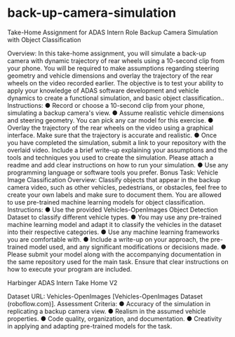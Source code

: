 # back-up-camera-simulation

Take-Home Assignment for ADAS Intern Role
Backup Camera Simulation with Object Classification

Overview:
In this take-home assignment, you will simulate a back-up camera with dynamic trajectory of
rear wheels using a 10-second clip from your phone. You will be required to make assumptions
regarding steering geometry and vehicle dimensions and overlay the trajectory of the rear
wheels on the video recorded earlier. The objective is to test your ability to apply your
knowledge of ADAS software development and vehicle dynamics to create a functional
simulation, and basic object classification..
Instructions:
● Record or choose a 10-second clip from your phone, simulating a backup camera's view.
● Assume realistic vehicle dimensions and steering geometry. You can pick any car model
for this exercise.
● Overlay the trajectory of the rear wheels on the video using a graphical interface. Make
sure that the trajectory is accurate and realistic.
● Once you have completed the simulation, submit a link to your repository with the
overlaid video. Include a brief write-up explaining your assumptions and the tools and
techniques you used to create the simulation. Please attach a readme and add clear
instructions on how to run your simulation.
● Use any programming language or software tools you prefer.
Bonus Task: Vehicle Image Classification
Overview:
Classify objects that appear in the backup camera video, such as other vehicles, pedestrians, or
obstacles, feel free to create your own labels and make sure to document them. You are
allowed to use pre-trained machine learning models for object classification.
Instructions:
● Use the provided Vehicles-OpenImages Object Detection Dataset to classify different
vehicle types.
● You may use any pre-trained machine learning model and adapt it to classify the
vehicles in the dataset into their respective categories.
● Use any machine learning frameworks you are comfortable with.
● Include a write-up on your approach, the pre-trained model used, and any significant
modifications or decisions made.
● Please submit your model along with the accompanying documentation in the same
repository used for the main task. Ensure that clear instructions on how to execute your
program are included.

Harbinger ADAS Intern Take Home V2

Dataset URL: Vehicles-OpenImages [Vehicles-OpenImages Dataset (roboflow.com)].
Assessment Criteria:
● Accuracy of the simulation in replicating a backup camera view.
● Realism in the assumed vehicle properties.
● Code quality, organization, and documentation.
● Creativity in applying and adapting pre-trained models for the task.
